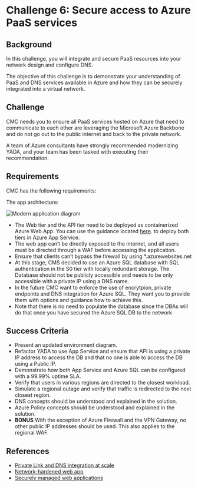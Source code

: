 # Challenge 6: Secure access to Azure PaaS services

## Background

In this challenge, you will integrate and secure PaaS resources into your network design and configure DNS.

The objective of this challenge is to demonstrate your understanding of PaaS and DNS services available in Azure and how they can be securely integrated into a virtual network.

## Challenge

CMC needs you to ensure all PaaS services hosted on Azure that need to communicate to each other are leveraging the Microsoft Azure Backbone and do not go out to the public internet and back to the private network.

A team of Azure consultants have strongly recommended modernizing YADA, and your team has been tasked with executing their recommendation.

## Requirements

CMC has the following requirements:

The app architecture:

![Modern application diagram](images/app_webapp.png)

- The Web tier and the API tier need to be deployed as containerized Azure Web App. You can use the guidance located [here](../hacker-assets/sol_challenge06.md). to deploy both tiers in Azure App Service.
- The web app can’t be directly exposed to the internet, and all users must be directed through a WAF before accessing the application.
- Ensure that clients can’t bypass the firewall by using \*.azurewebsites.net
- At this stage, CMS decided to use an Azure SQL database with SQL authentication in the S0 tier with locally redundant storage. The Database should not be publicly accessible and needs to be only accessible with a private IP using a DNS name.
- In the future CMC want to enforce the use of encrytpion, private endpoints and DNS integration for Azure SQL. They want you to provide them with options and guidance how to achieve this.
- Note that there is no need to populate the database since the DBAs will do that once you have secured the Azure SQL DB to the network

## Success Criteria

- Present an updated environment diagram.
- Refactor YADA to use App Service and ensure that API is using a private IP address to access the DB and that no one is able to access the DB using a Public IP.
- Demonstrate how both App Service and Azure SQL can be configured with a 99.99% uptime SLA.
- Verify that users in various regions are directed to the closest workload.
- Simulate a regional outage and verify that traffic is redirected to the next closest region.
- DNS concepts should be understood and explained in the solution.
- Azure Policy concepts should be understood and explained in the solution.
- **BONUS** With the exception of Azure Firewall and the VPN Gateway, no other public IP addresses should be used. This also applies to the regional WAF.

## References

- [Private Link and DNS integration at scale](https://docs.microsoft.com/en-us/azure/cloud-adoption-framework/ready/azure-best-practices/private-link-and-dns-integration-at-scale)
- [Network-hardened web app](https://learn.microsoft.com/en-us/azure/architecture/example-scenario/security/hardened-web-app)
- [Securely managed web applications](https://learn.microsoft.com/en-us/azure/architecture/example-scenario/apps/fully-managed-secure-apps)
